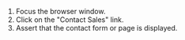 1. Focus the browser window.
2. Click on the "Contact Sales" link.
3. Assert that the contact form or page is displayed.